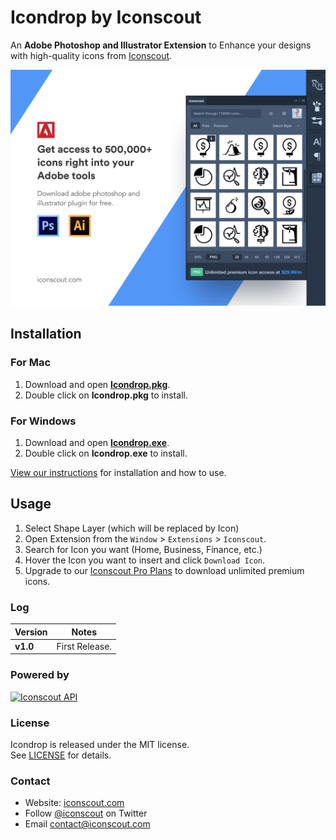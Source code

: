 # Icondrop by Iconscout
An **Adobe Photoshop and Illustrator Extension** to Enhance your designs with high-quality icons from [Iconscout](https://iconscout.com/?utm_source=icondrop).

<a href="https://iconscout.com/?utm_source=icondrop">
	<img src="Icondrop-adobe-cover.png?raw=true" alt="Icondrop for Adobe Photoshop and Illustrator by Iconscout" width="800" />
</a>

## Installation
### For Mac
1. Download and open **[Icondrop.pkg](bin/Icondrop.pkg)**.
2. Double click on **Icondrop.pkg** to install.  

### For Windows
1. Download and open **[Icondrop.exe](bin/Icondrop.exe)**.
2. Double click on **Icondrop.exe** to install.  

<a href="https://iconscout.com/blog/icondrop-how-to-install-and-use/?utm_source=github">View our instructions</a> for installation and how to use.

## Usage
1. Select Shape Layer (which will be replaced by Icon)
2. Open Extension from the `Window` > `Extensions` > `Iconscout`.
3. Search for Icon you want (Home, Business, Finance, etc.)
4. Hover the Icon you want to insert and click `Download Icon`.
5. Upgrade to our <a href="https://iconscout.com/pro-plans?utm_source=icondrop">Iconscout Pro Plans</a> to download unlimited premium icons.

### Log
| Version | Notes |
| --- | --- |
| **v1.0** |  First Release. |

### Powered by
<a href="https://iconscout.com/?utm_source=icondrop">
	<img height="40" src="https://iconscout.com/assets/images/iconscout-logo.svg" alt="Iconscout API" title="Iconscout API" />
</a>

### License
Icondrop is released under the MIT license.  
See [LICENSE](https://github.com/Iconscout/icondrop/blob/master/LICENSE/) for details.

### Contact 
* Website: [iconscout.com](https://iconscout.com/?utm_source=icondrop)
* Follow [@iconscout](http://twitter.com/iconscout) on Twitter
* Email <contact@iconscout.com>
